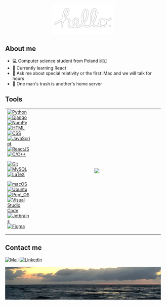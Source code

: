 <a href="https://www.youtube.com/watch?v=2B-XwPjn9YY">
<div align="center">
    <img src="./images/hello.png" alt="Macintosh hello" width="200"/>
</div>
</a>

<h2>About me</h2>
<ul>
    <li>💻  Computer science student from Poland 🇵🇱</li>
    <li>🔭  Currently learning React</li>
    <li>💬  Ask me about special relativity or the first iMac and we will talk for hours</li>
    <li>💾  One man's trash is another's home server</li>
</ul>

<h2>Tools</h2>

<table>
    <tr>
        <td>
<a href="https://www.python.org"><img src="https://img.shields.io/badge/-Python-5B5658?style=for-the-badge&logo=python" alt="Python"></a>
<a href="https://www.djangoproject.com"><img src="https://img.shields.io/badge/-Django-5B5658?style=for-the-badge&logo=django" alt="Django"></a>
<a href="https://numpy.org"><img src="https://img.shields.io/badge/-NumPy-5B5658?style=for-the-badge&logo=numpy" alt="NumPy"></a>
<a href="https://developer.mozilla.org/en-US/docs/Web/HTML"><img src="https://img.shields.io/badge/-HTML-5B5658?style=for-the-badge&logo=html5" alt="HTML"></a>
<a href="https://developer.mozilla.org/en-US/docs/Web/CSS"><img src="https://img.shields.io/badge/-CSS-5B5658?style=for-the-badge&logo=css3" alt="CSS"></a>
<a href="https://www.javascript.com"><img src="https://img.shields.io/badge/-JavaScript-5B5658?style=for-the-badge&logo=javascript" alt="JavaScript"></a>
<a href="https://reactjs.org"><img src="https://img.shields.io/badge/-React-5B5658?style=for-the-badge&logo=react" alt="ReactJS"></a>
<a href="https://cplusplus.com"><img src="https://img.shields.io/badge/-C/C++-5B5658?style=for-the-badge&logo=cplusplus" alt="C/C++"></a>  

<a href="https://git-scm.com"><img src="https://img.shields.io/badge/-Git-5B5658?style=for-the-badge&logo=git" alt="Git"></a>
<a href="https://www.mysql.com"><img src="https://img.shields.io/badge/-MySQL-5B5658?style=for-the-badge&logo=mysql" alt="MySQL"></a>
<a href="https://www.latex-project.org"><img src="https://img.shields.io/badge/-Latex-5B5658?style=for-the-badge&logo=latex" alt="LaTeX"></a>  

<a href="https://www.apple.com/macos/"><img src="https://img.shields.io/badge/-macOS-5B5658?style=for-the-badge&logo=apple" alt="macOS"></a>
<a href="https://ubuntu.com"><img src="https://img.shields.io/badge/-Ubuntu-5B5658?style=for-the-badge&logo=ubuntu" alt="Ubuntu"></a>
<a href="https://pop.system76.com"><img src="https://img.shields.io/badge/-Pop!__OS-5B5658?style=for-the-badge&logo=pop!_os" alt="Pop!_OS"></a>
<a href="https://code.visualstudio.com"><img src="https://img.shields.io/badge/-VS%20Code-5B5658?style=for-the-badge&logo=visualstudiocode" alt="Visual Studio Code"></a>
<a href="https://www.jetbrains.com"><img src="https://img.shields.io/badge/-Jetbrains-5B5658?style=for-the-badge&logo=jetbrains" alt="Jetbrains"></a>
<a href="https://www.figma.com/"><img src="https://img.shields.io/badge/-Figma-5B5658?style=for-the-badge&logo=figma" alt="Figma"></a>
        </td>
        <td width="400" align="center">
<img src="https://github-readme-stats.vercel.app/api/top-langs/?username=igorstalmach&theme=dracula&border_color=000&layout=compact">
        </td>
    </tr>
</table>


<h2>Contact me</h2>
<a href="mailto:igorstalmach@outlook.com"><img src="https://img.shields.io/badge/-Mail-DE685E?style=for-the-badge&logo=gmail" alt="Mail"></a>
<a href="https://www.linkedin.com/in/igorstalmach"><img src="https://img.shields.io/badge/-LinkedIn-0277B5?style=for-the-badge&logo=linkedin" alt="LinkedIn"></a>  

![photo of a beach, taken by me](./images/beach.jpeg)
